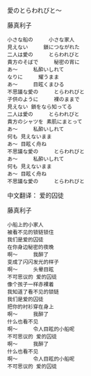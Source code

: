 愛のとらわれびと～

藤真利子

    小さな船の     小さな家人
    見えない     鎖につながれた
    二人は愛の     とらわれびと
    貴方のそばで     秘密の宵に
    あ～     私酔いしれて
    なりに     耀うまま
    あ～     目眩くまひる
    不思議な愛の     とらわれびと
    子供のように     裸のままで
    見えない 鎖をなら知ってる
    二人は愛の     とらわれびと
    貴方のシャツを 素肌にまとって
    あ～     私酔いしれて  
    何も 見えないまま
    あ～ 目眩く舟ね
    不思議な愛の     とらわれびと
    あ～     私酔いしれて
    何も 見えないまま
    あ～ 目眩く舟ね
    不思議な愛の     とらわれびと


中文翻译：
爱的囚徒

藤真利子

    小船上的小家人
    被看不见的锁链锁住
    我们是爱的囚徒
    在你身边秘密的夜晚
    啊～     我醉了
    变成了闪闪发光的样子
    啊～     头晕目眩
    不可思议的 爱的囚徒
    像个孩子一样赤裸着
    我知道了看不见的锁链
    我们是爱的囚徒
    把你的衬衫穿在身上
    啊～     我醉了 
    什么也看不见
    啊～     令人目眩的小船呢
    不可思议的 爱的囚徒
    啊～     我醉了
    什么也看不见
    啊～     令人目眩的小船呢
    不可思议的 爱的囚徒

